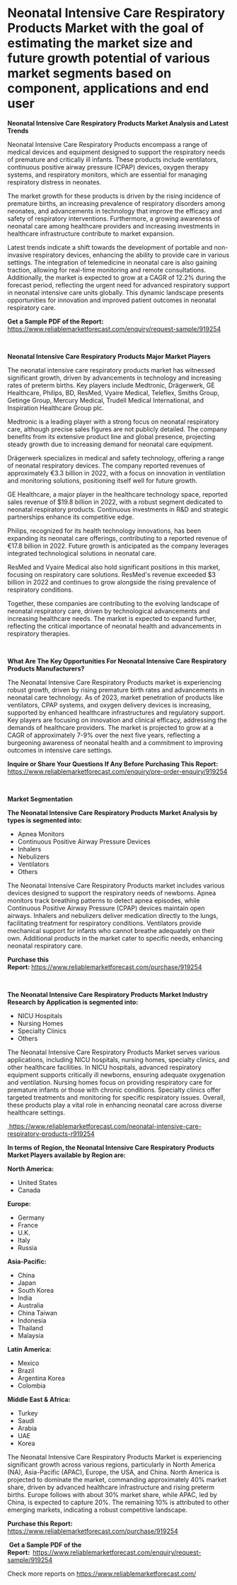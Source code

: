 <p><h1>Neonatal Intensive Care Respiratory Products Market with the goal of estimating the market size and future growth potential of various market segments based on component, applications and end user</h1></p><p><strong>Neonatal Intensive Care Respiratory Products Market Analysis and Latest Trends</strong></p>
<p><p>Neonatal Intensive Care Respiratory Products encompass a range of medical devices and equipment designed to support the respiratory needs of premature and critically ill infants. These products include ventilators, continuous positive airway pressure (CPAP) devices, oxygen therapy systems, and respiratory monitors, which are essential for managing respiratory distress in neonates. </p><p>The market growth for these products is driven by the rising incidence of premature births, an increasing prevalence of respiratory disorders among neonates, and advancements in technology that improve the efficacy and safety of respiratory interventions. Furthermore, a growing awareness of neonatal care among healthcare providers and increasing investments in healthcare infrastructure contribute to market expansion.</p><p>Latest trends indicate a shift towards the development of portable and non-invasive respiratory devices, enhancing the ability to provide care in various settings. The integration of telemedicine in neonatal care is also gaining traction, allowing for real-time monitoring and remote consultations. Additionally, the market is expected to grow at a CAGR of 12.2% during the forecast period, reflecting the urgent need for advanced respiratory support in neonatal intensive care units globally. This dynamic landscape presents opportunities for innovation and improved patient outcomes in neonatal respiratory care.</p></p>
<p><strong>Get a Sample PDF of the Report:&nbsp;</strong> <a href="https://www.reliablemarketforecast.com/enquiry/request-sample/919254?utm_campaign=1105&utm_medium=2&utm_source=Github&utm_content=ia&utm_term=03032025&utm_id=neonatal-intensive-care-respiratory-products">https://www.reliablemarketforecast.com/enquiry/request-sample/919254</a></p>
<p>&nbsp;</p>
<p><strong>Neonatal Intensive Care Respiratory Products Major Market Players</strong></p>
<p><p>The neonatal intensive care respiratory products market has witnessed significant growth, driven by advancements in technology and increasing rates of preterm births. Key players include Medtronic, Drägerwerk, GE Healthcare, Philips, BD, ResMed, Vyaire Medical, Teleflex, Smiths Group, Getinge Group, Mercury Medical, Trudell Medical International, and Inspiration Healthcare Group plc.</p><p>Medtronic is a leading player with a strong focus on neonatal respiratory care, although precise sales figures are not publicly detailed. The company benefits from its extensive product line and global presence, projecting steady growth due to increasing demand for neonatal care equipment.</p><p>Drägerwerk specializes in medical and safety technology, offering a range of neonatal respiratory devices. The company reported revenues of approximately €3.3 billion in 2022, with a focus on innovation in ventilation and monitoring solutions, positioning itself well for future growth.</p><p>GE Healthcare, a major player in the healthcare technology space, reported sales revenue of $19.8 billion in 2022, with a robust segment dedicated to neonatal respiratory products. Continuous investments in R&D and strategic partnerships enhance its competitive edge.</p><p>Philips, recognized for its health technology innovations, has been expanding its neonatal care offerings, contributing to a reported revenue of €17.8 billion in 2022. Future growth is anticipated as the company leverages integrated technological solutions in neonatal care.</p><p>ResMed and Vyaire Medical also hold significant positions in this market, focusing on respiratory care solutions. ResMed's revenue exceeded $3 billion in 2022 and continues to grow alongside the rising prevalence of respiratory conditions.</p><p>Together, these companies are contributing to the evolving landscape of neonatal respiratory care, driven by technological advancements and increasing healthcare needs. The market is expected to expand further, reflecting the critical importance of neonatal health and advancements in respiratory therapies.</p></p>
<p>&nbsp;</p>
<p><strong>What Are The Key Opportunities For Neonatal Intensive Care Respiratory Products Manufacturers?</strong></p>
<p><p>The Neonatal Intensive Care Respiratory Products market is experiencing robust growth, driven by rising premature birth rates and advancements in neonatal care technology. As of 2023, market penetration of products like ventilators, CPAP systems, and oxygen delivery devices is increasing, supported by enhanced healthcare infrastructures and regulatory support. Key players are focusing on innovation and clinical efficacy, addressing the demands of healthcare providers. The market is projected to grow at a CAGR of approximately 7-9% over the next five years, reflecting a burgeoning awareness of neonatal health and a commitment to improving outcomes in intensive care settings.</p></p>
<p><strong>Inquire or Share Your Questions If Any Before Purchasing This Report:</strong> <a href="https://www.reliablemarketforecast.com/enquiry/pre-order-enquiry/919254?utm_campaign=1105&utm_medium=2&utm_source=Github&utm_content=ia&utm_term=03032025&utm_id=neonatal-intensive-care-respiratory-products">https://www.reliablemarketforecast.com/enquiry/pre-order-enquiry/919254</a></p>
<p>&nbsp;</p>
<p><strong>Market Segmentation</strong></p>
<p><strong>The Neonatal Intensive Care Respiratory Products Market Analysis by types is segmented into:</strong></p>
<p><ul><li>Apnea Monitors</li><li>Continuous Positive Airway Pressure Devices</li><li>Inhalers</li><li>Nebulizers</li><li>Ventilators</li><li>Others</li></ul></p>
<p><p>The Neonatal Intensive Care Respiratory Products market includes various devices designed to support the respiratory needs of newborns. Apnea monitors track breathing patterns to detect apnea episodes, while Continuous Positive Airway Pressure (CPAP) devices maintain open airways. Inhalers and nebulizers deliver medication directly to the lungs, facilitating treatment for respiratory conditions. Ventilators provide mechanical support for infants who cannot breathe adequately on their own. Additional products in the market cater to specific needs, enhancing neonatal respiratory care.</p></p>
<p><strong>Purchase this Report:&nbsp;</strong><a href="https://www.reliablemarketforecast.com/purchase/919254?utm_campaign=1105&utm_medium=2&utm_source=Github&utm_content=ia&utm_term=03032025&utm_id=neonatal-intensive-care-respiratory-products">https://www.reliablemarketforecast.com/purchase/919254</a></p>
<p>&nbsp;</p>
<p><strong>The Neonatal Intensive Care Respiratory Products Market Industry Research by Application is segmented into:</strong></p>
<p><ul><li>NICU Hospitals</li><li>Nursing Homes</li><li>Specialty Clinics</li><li>Others</li></ul></p>
<p><p>The Neonatal Intensive Care Respiratory Products Market serves various applications, including NICU hospitals, nursing homes, specialty clinics, and other healthcare facilities. In NICU hospitals, advanced respiratory equipment supports critically ill newborns, ensuring adequate oxygenation and ventilation. Nursing homes focus on providing respiratory care for premature infants or those with chronic conditions. Specialty clinics offer targeted treatments and monitoring for specific respiratory issues. Overall, these products play a vital role in enhancing neonatal care across diverse healthcare settings.</p></p>
<p><a href="https://www.reliablemarketforecast.com/neonatal-intensive-care-respiratory-products-r919254?utm_campaign=1105&utm_medium=2&utm_source=Github&utm_content=ia&utm_term=03032025&utm_id=neonatal-intensive-care-respiratory-products">&nbsp;https://www.reliablemarketforecast.com/neonatal-intensive-care-respiratory-products-r919254</a></p>
<p><strong>In terms of Region, the Neonatal Intensive Care Respiratory Products Market Players available by Region are:</strong></p>
<p>
    <p> <strong> North America: </strong>
        <ul>
            <li>United States</li>
            <li>Canada</li>
        </ul>
        </p> 
    <p> <strong> Europe: </strong>
        <ul>
            <li>Germany</li>
            <li>France</li>
            <li>U.K.</li>
            <li>Italy</li>
            <li>Russia</li>
        </ul>
        </p> 
    <p> <strong> Asia-Pacific: </strong>
        <ul>
            <li>China</li>
            <li>Japan</li>
            <li>South Korea</li>
            <li>India</li>
            <li>Australia</li>
            <li>China Taiwan</li>
            <li>Indonesia</li>
            <li>Thailand</li>
            <li>Malaysia</li>
        </ul>
        </p> 
    <p> <strong> Latin America: </strong>
        <ul>
            <li>Mexico</li>
            <li>Brazil</li>
            <li>Argentina Korea</li>
            <li>Colombia</li>
        </ul>
        </p> 
    <p> <strong> Middle East & Africa: </strong>
        <ul>
            <li>Turkey</li>
            <li>Saudi</li>
            <li>Arabia</li>
            <li>UAE</li>
            <li>Korea</li>
        </ul>
    </p>
    </p>
<p><p>The Neonatal Intensive Care Respiratory Products Market is experiencing significant growth across various regions, particularly in North America (NA), Asia-Pacific (APAC), Europe, the USA, and China. North America is projected to dominate the market, commanding approximately 40% market share, driven by advanced healthcare infrastructure and rising preterm births. Europe follows with about 30% market share, while APAC, led by China, is expected to capture 20%. The remaining 10% is attributed to other emerging markets, indicating a robust competitive landscape.</p></p>
<p><strong>Purchase this Report: </strong><a href="https://www.reliablemarketforecast.com/purchase/919254?utm_campaign=1105&utm_medium=2&utm_source=Github&utm_content=ia&utm_term=03032025&utm_id=neonatal-intensive-care-respiratory-products">https://www.reliablemarketforecast.com/purchase/919254</a></p>
<p>&nbsp;<strong>Get a Sample PDF of the Report:&nbsp;&nbsp;</strong><a href="https://www.reliablemarketforecast.com/enquiry/request-sample/919254?utm_campaign=1105&utm_medium=2&utm_source=Github&utm_content=ia&utm_term=03032025&utm_id=neonatal-intensive-care-respiratory-products">https://www.reliablemarketforecast.com/enquiry/request-sample/919254</a></p>
<p><strong></strong></p>
<p>Check more reports on <a href="https://www.reliablemarketforecast.com/?utm_campaign=1105&utm_medium=2&utm_source=Github&utm_content=ia&utm_term=03032025&utm_id=neonatal-intensive-care-respiratory-products">https://www.reliablemarketforecast.com/</a></p>
